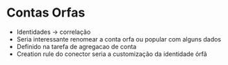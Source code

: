 # Contas Orfas

* Identidades -> correlação
* Seria interessante renomear a conta orfa ou popular com alguns dados
* Definido na tarefa de agregacao de conta
* Creation rule do conector seria a customização da identidade órfã

